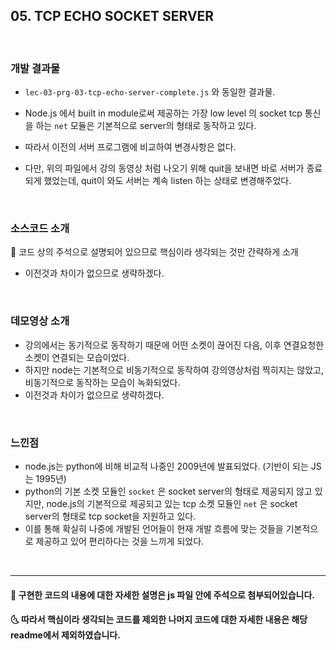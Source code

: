 ## 05. TCP ECHO SOCKET SERVER

<br>

### 개발 결과물

- `lec-03-prg-03-tcp-echo-server-complete.js` 와 동일한 결과물.

- Node.js 에서 built in module로써 제공하는 가장 low level 의 socket tcp 통신을 하는 `net` 모듈은 기본적으로 server의 형태로 동작하고 있다.

- 따라서 이전의 서버 프로그램에 비교하여 변경사항은 없다.

- 다만, 위의 파일에서 강의 동영상 처럼 나오기 위해 quit을 보내면 바로 서버가 종료되게 했었는데, quit이 와도 서버는 계속 listen 하는 상태로 변경해주었다.

<br/>

### 소스코드 소개

👀 코드 상의 주석으로 설명되어 있으므로 핵심이라 생각되는 것만 간략하게 소개

- 이전것과 차이가 없으므로 생략하겠다.

<br/>

### 데모영상 소개

- 강의에서는 동기적으로 동작하기 때문에 어떤 소켓이 끊어진 다음, 이후 연결요청한 소켓이 연결되는 모습이었다.
- 하지만 node는 기본적으로 비동기적으로 동작하여 강의영상처럼 찍히지는 않았고, 비동기적으로 동작하는 모습이 녹화되었다.
- 이전것과 차이가 없으므로 생략하겠다.

<br/>

### 느낀점

- node.js는 python에 비해 비교적 나중인 2009년에 발표되었다. (기반이 되는 JS는 1995년)
- python의 기본 소켓 모듈인 `socket` 은 socket server의 형태로 제공되지 않고 있지만, node.js의 기본적으로 제공되고 있는 tcp 소켓 모듈인 `net` 은 socket server의 형태로 tcp socket을 지원하고 있다.
- 이를 통해 확실히 나중에 개발된 언어들이 현재 개발 흐름에 맞는 것들을 기본적으로 제공하고 있어 편리하다는 것을 느끼게 되었다.

<br/>

---

#### 🌛 구현한 코드의 내용에 대한 자세한 설명은 js 파일 안에 주석으로 첨부되어있습니다.

#### 🌜 따라서 핵심이라 생각되는 코드를 제외한 나머지 코드에 대한 자세한 내용은 해당 readme에서 제외하였습니다.

